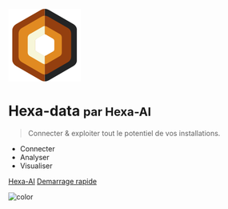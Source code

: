 ![logo](_media/logo.png)

# Hexa-data <small>par Hexa-AI</small>

> Connecter & exploiter tout le potentiel de vos installations.

- Connecter
- Analyser
- Visualiser


[Hexa-AI](https://hexa-ai.fr)
[Demarrage rapide](connexion.md)



![color](#f0f0f0)